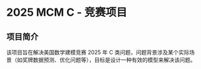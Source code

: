 # 2025 MCM C - 竞赛项目

## 项目简介
该项目旨在解决美国数学建模竞赛 2025 年 C 类问题，问题背景涉及某个实际场景（如奖牌数据预测、优化问题等），目标是设计一种有效的模型来解决该问题。

